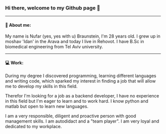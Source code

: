 ### Hi there, welcome to my Github page 👋
---
#### 💁 About me:
My name is Nufar (yes, yes with u) Braunstein, I'm 28 years old. I grew up in moshav 'Idan' in the Arava and today I live in Rehovot. I have B.Sc in biomedical engineering from Tel Aviv university.

---
#### 💻 Work:
During my degree I discovered programming, learning different languages and writing code, which sparked my interest in finding a job that will allow me to develop my skills in this field.

Therefor I'm looking for a job as a backend developer, I have no experience in this field but I'm eager to learn and to work hard.
I know python and matlab but open to learn new languages.

I am a very responsible, diligent and proactive person with good management skills. I am autodidact and a "team player". I am very loyal and dedicated to my workplace. 

<!--
**nufarb/nufarb** is a ✨ _special_ ✨ repository because its `README.md` (this file) appears on your GitHub profile.

Here are some ideas to get you started:

- 🔭 I’m currently working on ...
- 🌱 I’m currently learning ...
- 👯 I’m looking to collaborate on ...
- 🤔 I’m looking for help with ...
- 💬 Ask me about ...
- 📫 How to reach me: ...
- 😄 Pronouns: ...
- ⚡ Fun fact: ...
-->

